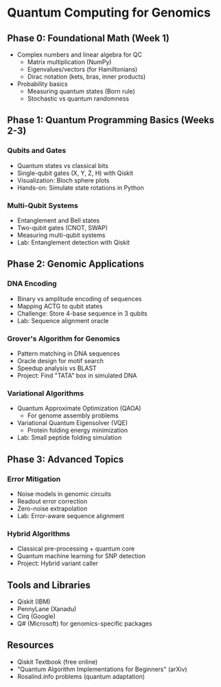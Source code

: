 # Quantum Computing for Genomics

## Phase 0: Foundational Math (Week 1)
- Complex numbers and linear algebra for QC
  - Matrix multiplication (NumPy)
  - Eigenvalues/vectors (for Hamiltonians)
  - Dirac notation (kets, bras, inner products)
- Probability basics
  - Measuring quantum states (Born rule)
  - Stochastic vs quantum randomness

## Phase 1: Quantum Programming Basics (Weeks 2-3)
### Qubits and Gates
- Quantum states vs classical bits
- Single-qubit gates (X, Y, Z, H) with Qiskit
- Visualization: Bloch sphere plots
- Hands-on: Simulate state rotations in Python

### Multi-Qubit Systems
- Entanglement and Bell states
- Two-qubit gates (CNOT, SWAP)
- Measuring multi-qubit systems
- Lab: Entanglement detection with Qiskit

## Phase 2: Genomic Applications
### DNA Encoding
- Binary vs amplitude encoding of sequences
- Mapping ACTG to qubit states
- Challenge: Store 4-base sequence in 3 qubits
- Lab: Sequence alignment oracle

### Grover's Algorithm for Genomics
- Pattern matching in DNA sequences
- Oracle design for motif search
- Speedup analysis vs BLAST
- Project: Find "TATA" box in simulated DNA

### Variational Algorithms
- Quantum Approximate Optimization (QAOA)
  - For genome assembly problems
- Variational Quantum Eigensolver (VQE)
  - Protein folding energy minimization
- Lab: Small peptide folding simulation

## Phase 3: Advanced Topics
### Error Mitigation
- Noise models in genomic circuits
- Readout error correction
- Zero-noise extrapolation
- Lab: Error-aware sequence alignment

### Hybrid Algorithms
- Classical pre-processing + quantum core
- Quantum machine learning for SNP detection
- Project: Hybrid variant caller

## Tools and Libraries
- Qiskit (IBM)
- PennyLane (Xanadu)
- Cirq (Google)
- Q# (Microsoft) for genomics-specific packages


## Resources
- Qiskit Textbook (free online)
- "Quantum Algorithm Implementations for Beginners" (arXiv)
- Rosalind.info problems (quantum adaptation)
